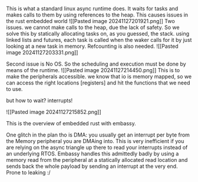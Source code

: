 This is what a standard linux async runtime does. It waits for tasks and makes calls to them by using references to the heap. This causes issues in the rust embedded world
![[Pasted image 20241127201921.png]]
Two issues. we cannot make calls to the heap, due the lack of safety. So we solve this by statically allocating tasks on, as you guessed, the stack. using linked lists and futures, each task is called when the waker calls for it by just looking at a new task in memory. Refcounting is also needed. 
![[Pasted image 20241127203331.png]]

 Second issue is No OS. So the scheduling and execution must be done by means of the runtime. ![[Pasted image 20241127214450.png]]
This is to make the peripherals accessible. we know that io is memory mapped, so we can access the right locations [registers] and hit the functions that we need to use.

but how to wait? interrupts!

![[Pasted image 20241127215852.png]]

This is the overview of embedded rust with embassy.

One glitch in the plan tho is DMA: you usually get an interrupt per byte from the Memory peripheral you are DMAing into. This is very inefficient if you are relying on the async triangle up there to read your interrupts instead of an underlying RTOS. Embassy handles this admittedly badly by using a memory read from the peripheral at a statically allocated read location and sends back the whole payload by sending an interrupt at the very end. Prone to leaking :/

 
 
